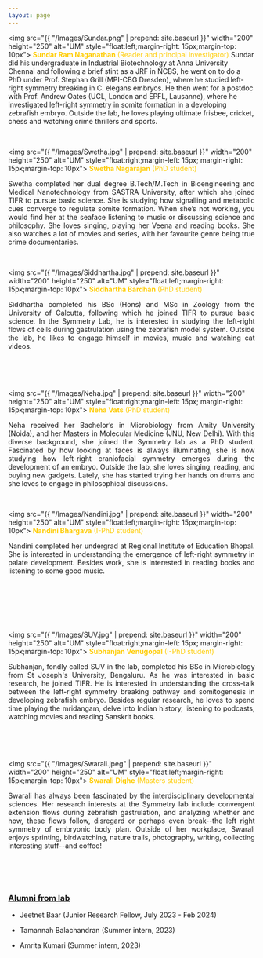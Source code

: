 ```yaml
---
layout: page
---
```


<img src="{{ "/Images/Sundar.png" | prepend: site.baseurl }}" width="200" height="250" alt="UM" style="float:left;margin-right: 15px;margin-top: 10px">
<font color="#fc0">
        <b>Sundar Ram Naganathan</b> (Reader and principal investigator)
</font>
Sundar did his undergraduate in Industrial Biotechnology at Anna University Chennai and following a brief stint as a JRF in NCBS, he went on to do a PhD under Prof. Stephan Grill (MPI-CBG Dresden), where he studied left-right symmetry breaking in C. elegans embryos. He then went for a postdoc with Prof. Andrew Oates (UCL, London and EPFL, Lausanne), where he investigated left-right symmetry in somite formation in a developing zebrafish embryo. Outside the lab, he loves playing ultimate frisbee, cricket, chess and watching crime thrillers and sports.

<br/>

<img src="{{ "/Images/Swetha.jpg" | prepend: site.baseurl }}" width="200" height="250" alt="UM" style="float:right;margin-left: 15px; margin-right: 15px;margin-top: 10px">
<font color="#fc0">
        <b>Swetha Nagarajan</b> (PhD student)
</font>
<p align="justify">Swetha completed her dual degree B.Tech/M.Tech in Bioengineering and Medical Nanotechnology from SASTRA University, after which she joined TIFR to pursue basic science. She is studying how signalling and metabolic cues converge to regulate somite formation. When she’s not working, you would find her at the seaface listening to music or discussing science and philosophy. She loves singing, playing her Veena and reading books. She also watches a lot of movies and series, with her favourite genre being true crime documentaries.</p>

<br/>

<img src="{{ "/Images/Siddhartha.jpg" | prepend: site.baseurl }}" width="200" height="250" alt="UM" style="float:left;margin-right: 15px;margin-top: 10px">
<font color="#fc0">
        <b>Siddhartha Bardhan</b> (PhD student)
</font>
<p align="justify">Siddhartha completed his BSc (Hons) and MSc in Zoology from the University of Calcutta, following which he joined TIFR to pursue basic science. In the Symmetry Lab, he is interested in studying the left-right flows of cells during gastrulation using the zebrafish model system. Outside the lab, he likes to engage himself in movies, music and watching cat videos.</p>

<br/>
<br/>
<br/>

<img src="{{ "/Images/Neha.jpg" | prepend: site.baseurl }}" width="200" height="250" alt="UM" style="float:right;margin-left: 15px; margin-right: 15px;margin-top: 10px">
<font color="#fc0">
        <b>Neha Vats</b> (PhD student)
</font>
<p align="justify">Neha received her Bachelor’s in Microbiology from Amity University (Noida), and her Masters in Molecular Medicine (JNU, New Delhi). With this diverse background, she joined the Symmetry lab as a PhD student. Fascinated by how looking at faces is always illuminating, she is now studying how left-right craniofacial symmetry emerges during the development of an embryo. Outside the lab, she loves singing, reading, and buying new gadgets. Lately, she has started trying her hands on drums and she loves to engage in philosophical discussions.</p>

<br/>

<img src="{{ "/Images/Nandini.jpg" | prepend: site.baseurl }}" width="200" height="250" alt="UM" style="float:left;margin-right: 15px;margin-top: 10px">
<font color="#fc0">
        <b>Nandini Bhargava</b> (I-PhD student)
</font>
<p align="justify">Nandini completed her undergrad at Regional Institute of Education Bhopal. She is interested in understanding the emergence of left-right symmetry in palate development. Besides work, she is interested in reading books and listening to some good music.</p>

<br/>
<br/>
<br/>
<br/>
<br/>

<img src="{{ "/Images/SUV.jpg" | prepend: site.baseurl }}" width="200" height="250" alt="UM" style="float:right;margin-left: 15px; margin-right: 15px;margin-top: 10px">
<font color="#fc0">
        <b>Subhanjan Venugopal</b> (I-PhD student)
</font>
<p align="justify">Subhanjan, fondly called SUV in the lab, completed his BSc in Microbiology from St Joseph's University, Bengaluru. As he was interested in basic research, he joined TIFR. He is interested in understanding the cross-talk between the left-right symmetry breaking pathway and somitogenesis in developing zebrafish embryo. Besides regular research, he loves to spend time playing the mridangam, delve into Indian history, listening to podcasts, watching movies and reading Sanskrit books.</p>

<br/>
<br/>
<br/>

<img src="{{ "/Images/Swarali.jpeg" | prepend: site.baseurl }}" width="200" height="250" alt="UM" style="float:left;margin-right: 15px;margin-top: 10px">
<font color="#fc0">
        <b>Swarali Dighe</b> (Masters student)
</font>
<p align="justify">Swarali has always been fascinated by the interdisciplinary developmental sciences. Her research interests at the Symmetry lab include convergent extension flows during zebrafish gastrulation, and analyzing whether and how, these flows follow, disregard or perhaps even break--the left right symmetry of embryonic body plan. Outside of her workplace, Swarali enjoys sprinting, birdwatching, nature trails, photography, writing, collecting interesting stuff--and coffee!</p>

<br/>
<br/>
<br/>

### [Alumni from lab](#Old-people) <br/>

- Jeetnet Baar (Junior Research Fellow, July 2023 - Feb 2024)

- Tamannah Balachandran (Summer intern, 2023)

- Amrita Kumari (Summer intern, 2023)
